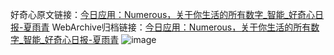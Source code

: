 好奇心原文链接：[今日应用：Numerous，关于你生活的所有数字_智能_好奇心日报-夏雨青](https://www.qdaily.com/articles/3076.html)
WebArchive归档链接：[今日应用：Numerous，关于你生活的所有数字_智能_好奇心日报-夏雨青](http://web.archive.org/web/20170611055505/http://www.qdaily.com:80/articles/3076.html)
![image](http://ww3.sinaimg.cn/large/007d5XDply1g3v6m510a2j30u036zkjl)